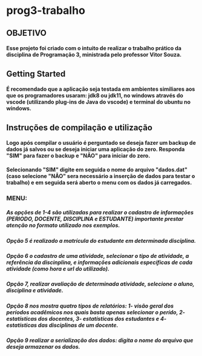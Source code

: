 # prog3-trabalho


## OBJETIVO
#### Esse projeto foi criado com o intuito de realizar o trabalho prático da disciplina de Programação 3, ministrada pelo professor Vitor Souza.

## Getting Started
#### É recomendado que a aplicação seja testada em ambientes similiares aos que os programadores usaram: jdk8 ou jdk11, no windows através do vscode (utilizando plug-ins de Java do vscode) e terminal do ubuntu no windows.

## Instruções de compilação e utilização
#### Logo após compilar o usuário é perguntado se deseja fazer um backup de dados já salvos ou se deseja iniciar uma aplicação do zero. Responda "SIM" para fazer o backup e "NÃO" para iniciar do zero.
#### Selecionando "SIM" digite em seguida o nome do arquivo "dados.dat" (caso selecione "NÃO" sera necessário a inserção de dados para testar o trabalho) e em seguida será aberto o menu com os dados já carregados.
### MENU: 
##### As opções de 1-4 são utilizadas para realizar o cadastro de informações (PERIODO, DOCENTE, DISCIPLINA e ESTUDANTE) importante prestar atenção no formato utilizado nos exemplos. 
##### Opção 5 é realizado a matrícula do estudante em determinada disciplina. 
##### Opção 6 o cadastro de uma atividade, selecionar o tipo de atividade, a referência da discinplina, e informações adicionais específicas de cada atividade (como hora e url do utilizado).
##### Opção 7, realizar avaliação de determinada atividade, selecione o aluno, disciplina e atividade.
##### Opção 8 nos mostra quatro tipos de relatórios: 1- visão geral dos períodos acadêmicos nos quais basta apenas selecionar o perído, 2- estatísticas dos docentes, 3- estatísticas dos estudantes e 4- estatísticas das disciplinas de um docente.
##### Opção 9 realizar a serialização dos dados: digita o nome do arquivo que deseja armazenar os dados.
